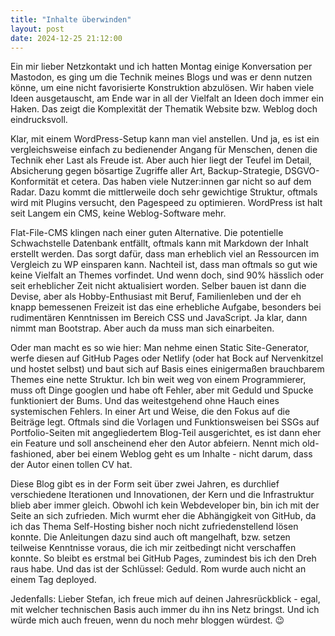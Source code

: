 ```yaml
---
title: "Inhalte überwinden"
layout: post
date: 2024-12-25 21:12:00
---
```


Ein mir lieber Netzkontakt und ich hatten Montag einige Konversation per Mastodon, es ging um die Technik meines Blogs und was er denn nutzen könne, um eine nicht favorisierte Konstruktion abzulösen. Wir haben viele Ideen ausgetauscht, am Ende war in all der Vielfalt an Ideen doch immer ein Haken. Das zeigt die Komplexität der Thematik Website bzw. Weblog doch eindrucksvoll.

Klar, mit einem WordPress-Setup kann man viel anstellen. Und ja, es ist ein vergleichsweise einfach zu bedienender Angang für Menschen, denen die Technik eher Last als Freude ist. Aber auch hier liegt der Teufel im Detail, Absicherung gegen bösartige Zugriffe aller Art, Backup-Strategie, DSGVO-Konformität et cetera. Das haben viele Nutzer:innen gar nicht so auf dem Radar. Dazu kommt die mittlerweile doch sehr gewichtige Struktur, oftmals wird mit Plugins versucht, den Pagespeed zu optimieren. WordPress ist halt seit Langem ein CMS, keine Weblog-Software mehr.

Flat-File-CMS klingen nach einer guten Alternative. Die potentielle Schwachstelle Datenbank entfällt, oftmals kann mit Markdown der Inhalt erstellt werden. Das sorgt dafür, dass man erheblich viel an Ressourcen im Vergleich zu WP einsparen kann. Nachteil ist, dass man oftmals so gut wie keine Vielfalt an Themes vorfindet. Und wenn doch, sind 90% hässlich oder seit erheblicher Zeit nicht aktualisiert worden. Selber bauen ist dann die Devise, aber als Hobby-Enthusiast mit Beruf, Familienleben und der eh knapp bemessenen Freizeit ist das eine erhebliche Aufgabe, besonders bei rudimentären Kenntnissen im Bereich CSS und JavaScript. Ja klar, dann nimmt man Bootstrap. Aber auch da muss man sich einarbeiten.

Oder man macht es so wie hier: Man nehme einen Static Site-Generator, werfe diesen auf GitHub Pages oder Netlify (oder hat Bock auf Nervenkitzel und hostet selbst) und baut sich auf Basis eines einigermaßen brauchbarem Themes eine nette Struktur. Ich bin weit weg von einem Programmierer, muss oft Dinge googlen und habe oft Fehler, aber mit Geduld und Spucke funktioniert der Bums. Und das weitestgehend ohne Hauch eines systemischen Fehlers. In einer Art und Weise, die den Fokus auf die Beiträge legt. Oftmals sind die Vorlagen und Funktionsweisen bei SSGs auf Portfolio-Seiten mit angegliedertem Blog-Teil ausgerichtet, es ist dann eher ein Feature und soll anscheinend eher den Autor abfeiern. Nennt mich old-fashioned, aber bei einem Weblog geht es um Inhalte - nicht darum, dass der Autor einen tollen CV hat.

Diese Blog gibt es in der Form seit über zwei Jahren, es durchlief verschiedene Iterationen und Innovationen, der Kern und die Infrastruktur blieb aber immer gleich. Obwohl ich kein Webdeveloper bin, bin ich mit der Seite an sich zufrieden. Mich wurmt eher die Abhängigkeit von GitHub, da ich das Thema Self-Hosting bisher noch nicht zufriedenstellend lösen konnte. Die Anleitungen dazu sind auch oft mangelhaft, bzw. setzen teilweise Kenntnisse voraus, die ich mir zeitbedingt nicht verschaffen konnte. So bleibt es erstmal bei GitHub Pages, zumindest bis ich den Dreh raus habe. Und das ist der Schlüssel: Geduld. Rom wurde auch nicht an einem Tag deployed.

Jedenfalls: Lieber Stefan, ich freue mich auf deinen Jahresrückblick - egal, mit welcher technischen Basis auch immer du ihn ins Netz bringst. Und ich würde mich auch freuen, wenn du noch mehr bloggen würdest. 😉